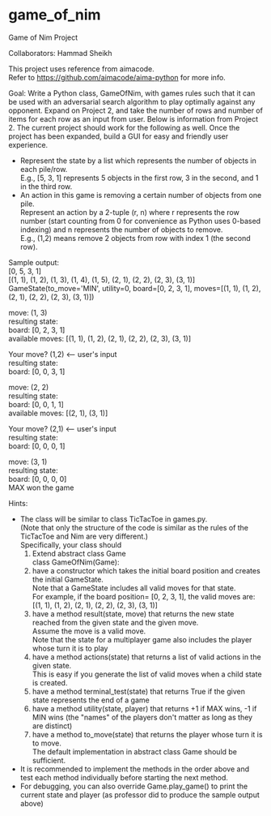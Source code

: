 # game_of_nim
Game of Nim Project  

Collaborators:
Hammad Sheikh

This project uses reference from aimacode.  
Refer to https://github.com/aimacode/aima-python for more info.  

Goal: Write a Python class, GameOfNim, with games rules such that it can be used with an adversarial search algorithm to play optimally against any opponent.
Expand on Project 2, and take the number of rows and number of items for each row as an input from user.
Below is information from Project 2. The current project should work for the following as well.
Once the project has been expanded, build a GUI for easy and friendly user experience.

* Represent the state by a list which represents the number of objects in each pile/row.  
  E.g., [5, 3, 1] represents 5 objects in the first row, 3 in the second, and 1 in the third row.  
* An action in this game is removing a certain number of objects from one pile.  
  Represent an action by a 2-tuple (r, n) where r represents the row number (start counting from 0 for convenience as Python uses 0-based indexing) and n represents the number of objects to remove.  
  E.g., (1,2) means remove 2 objects from row with index 1 (the second row).  

Sample output:  
  [0, 5, 3, 1]  
  [(1, 1), (1, 2), (1, 3), (1, 4), (1, 5), (2, 1), (2, 2), (2, 3), (3, 1)]  
  GameState(to_move='MIN', utility=0, board=[0, 2, 3, 1], moves=[(1, 1), (1, 2), (2, 1), (2, 2), (2, 3), (3, 1)])  

  move: (1, 3)  
  resulting state:  
  board:  [0, 2, 3, 1]  
  available moves: [(1, 1), (1, 2), (2, 1), (2, 2), (2, 3), (3, 1)]  

  Your move? (1,2)  <-- user's input  
  resulting state:  
  board:  [0, 0, 3, 1]  

  move: (2, 2)  
  resulting state:  
  board:  [0, 0, 1, 1]  
  available moves: [(2, 1), (3, 1)]  

  Your move? (2,1)  <-- user's input  
  resulting state:  
  board:  [0, 0, 0, 1]  

  move: (3, 1)  
  resulting state:  
  board:  [0, 0, 0, 0]  
  MAX won the game  

Hints:  
*	The class will be similar to class TicTacToe in games.py.  
  (Note that only the structure of the code is similar as the rules of the TicTacToe and Nim are very different.)  
  Specifically, your class should  
    1.	Extend abstract class Game  
          class GameOfNim(Game):  
    2.	have a constructor which takes the initial board position and creates the initial GameState.  
        Note that a GameState includes all valid moves for that state.  
        For example, if the board position= [0, 2, 3, 1], the valid moves are: [(1, 1), (1, 2), (2, 1), (2, 2), (2, 3), (3, 1)]  
    3.	have a method result(state, move) that returns the new state reached from the given state and the given move.  
        Assume the move is a valid move.  
        Note that the state for a multiplayer game also includes the player whose turn it is to play  
    4.	have a method actions(state) that returns a list of valid actions in the given state.  
        This is easy if you generate the list of valid moves when a child state is created.  
    5.	have a method terminal_test(state) that returns True if the given state represents the end of a game  
    6.	have a method utility(state, player) that returns +1 if MAX wins, -1 if MIN wins (the "names" of the players don't matter as long as they are distinct)  
    7.	have a method to_move(state) that returns the player whose turn it is to move.  
        The default implementation in abstract class Game should be sufficient.  
*	It is recommended to implement the methods in the order above and test each method individually before starting the next method.  
*	For debugging, you can also override Game.play_game() to print the current state and player (as professor did to produce the sample output above)  
